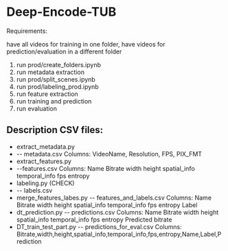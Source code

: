 # Deep-Encode-TUB

Requirements:

have all videos for training in one folder, have videos for prediction/evaluation in a different folder

1. run prod/create_folders.ipynb
2. run metadata extraction
3. run prod/split_scenes.ipynb
4. run prod/labeling_prod.ipynb
5. run feature extraction
6. run training and prediction
7. run evaluation


## Description CSV files:

- extract_metadata.py
- -- metadata.csv Columns: VideoName,	Resolution,	FPS,	PIX_FMT
- extract_features.py
- --features.csv  Columns: Name	Bitrate	width	height	spatial_info	temporal_info	fps	entropy
- labeling.py (CHECK)
- -- labels.csv 
- merge_features_labes.py
-- features_and_labels.csv Columns: Name	Bitrate	width	height	spatial_info	temporal_info	fps	entropy	Label
- dt_prediction.py
-- predictions.csv Columns: Name	Bitrate	width	height	spatial_info	temporal_info	fps	entropy	Predicted bitrate
- DT_train_test_part.py
-- predictions_for_eval.csv Columns: Bitrate,width,height,spatial_info,temporal_info,fps,entropy,Name,Label,Prediction
